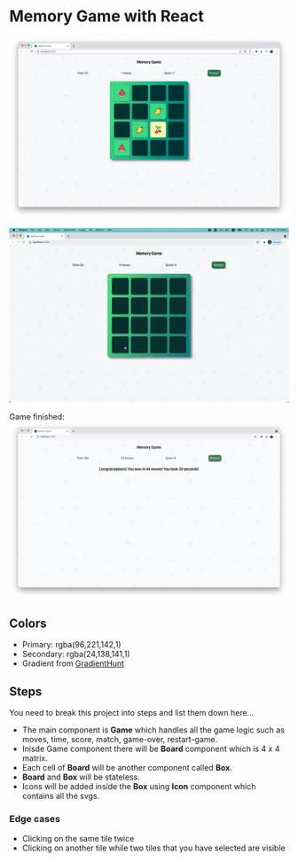 # Memory Game with React

![](./screenshots/memory_game.png)

![](./screenshots/memory-game-demo.gif)

Game finished:
![](./screenshots/memory-game-over.png)


## Colors
- Primary: rgba(96,221,142,1)
- Secondary: rgba(24,138,141,1)
- Gradient from [GradientHunt](https://gradienthunt.com/gradient/22202)

## Steps
You need to break this project into steps and list them down here...
- The main component is **Game** which handles all the game logic such as moves, time, score, match, game-over, restart-game.
- Inisde Game component there will be **Board** component which is 4 x 4 matrix.
- Each cell of **Board** will be another component called **Box**.
- **Board** and **Box** will be stateless.
- Icons will be added inside the **Box** using **Icon** component which contains all the svgs.

### Edge cases
- Clicking on the same tile twice
- Clicking on another tile while two tiles that you have selected are visible